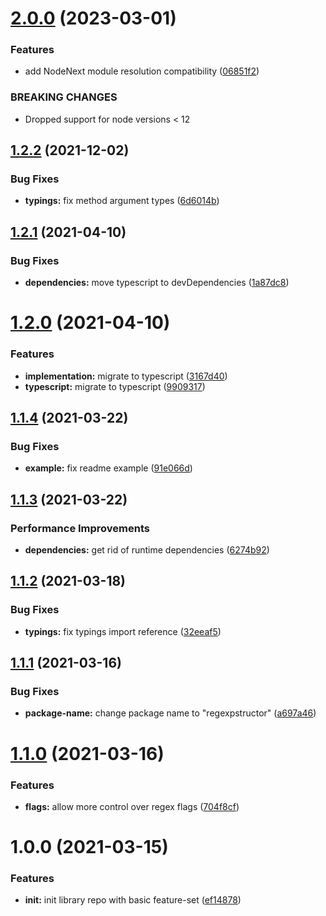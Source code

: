 # [2.0.0](https://github.com/mister-what/regexpstructor/compare/v1.2.2...v2.0.0) (2023-03-01)


### Features

* add NodeNext module resolution compatibility ([06851f2](https://github.com/mister-what/regexpstructor/commit/06851f2f7278c7b12e3543c04d83f96d98b5551c))


### BREAKING CHANGES

* Dropped support for node versions < 12

## [1.2.2](https://github.com/mister-what/regexpstructor/compare/v1.2.1...v1.2.2) (2021-12-02)


### Bug Fixes

* **typings:** fix method argument types ([6d6014b](https://github.com/mister-what/regexpstructor/commit/6d6014be1c61074c0dc50df40224482e9d72e08e))

## [1.2.1](https://github.com/mister-what/regexpstructor/compare/v1.2.0...v1.2.1) (2021-04-10)


### Bug Fixes

* **dependencies:** move typescript to devDependencies ([1a87dc8](https://github.com/mister-what/regexpstructor/commit/1a87dc85356929da623754c7ee1980a3c55daa8f))

# [1.2.0](https://github.com/mister-what/regexpstructor/compare/v1.1.4...v1.2.0) (2021-04-10)


### Features

* **implementation:** migrate to typescript ([3167d40](https://github.com/mister-what/regexpstructor/commit/3167d409a5f97fbe9fd103f58fb856ef5a620d02))
* **typescript:** migrate to typescript ([9909317](https://github.com/mister-what/regexpstructor/commit/9909317abda4f21296f522bf67263daed965c7ac))

## [1.1.4](https://github.com/mister-what/regexpstructor/compare/v1.1.3...v1.1.4) (2021-03-22)


### Bug Fixes

* **example:** fix readme example ([91e066d](https://github.com/mister-what/regexpstructor/commit/91e066d3d4016d2c66d319e93f1a87bda966e967))

## [1.1.3](https://github.com/mister-what/regexpstructor/compare/v1.1.2...v1.1.3) (2021-03-22)


### Performance Improvements

* **dependencies:** get rid of runtime dependencies ([6274b92](https://github.com/mister-what/regexpstructor/commit/6274b922ba81dab9ca82b8e880dccf8bc07ce011))

## [1.1.2](https://github.com/mister-what/regexpstructor/compare/v1.1.1...v1.1.2) (2021-03-18)


### Bug Fixes

* **typings:** fix typings import reference ([32eeaf5](https://github.com/mister-what/regexpstructor/commit/32eeaf5edfb9ace63fe9a8018033cb77c4e022d0))

## [1.1.1](https://github.com/mister-what/regexpstructor/compare/v1.1.0...v1.1.1) (2021-03-16)


### Bug Fixes

* **package-name:** change package name to "regexpstructor" ([a697a46](https://github.com/mister-what/regexpstructor/commit/a697a46edb79e980273bd149a44952f7e3ede5c9))

# [1.1.0](https://github.com/mister-what/readable-expressions/compare/v1.0.0...v1.1.0) (2021-03-16)


### Features

* **flags:** allow more control over regex flags ([704f8cf](https://github.com/mister-what/readable-expressions/commit/704f8cffd09853e31f4d95bd0612b80db5abf803))

# 1.0.0 (2021-03-15)


### Features

* **init:** init library repo with basic feature-set ([ef14878](https://github.com/mister-what/regexpstructor/commit/ef148784adf247a5349a997f9a9b418f410375b0))
